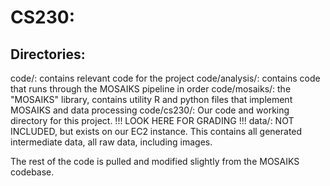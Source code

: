 # CS230:

## Directories:
code/: contains relevant code for the project
code/analysis/: contains code that runs through the MOSAIKS pipeline in order
code/mosaiks/: the "MOSAIKS" library, contains utility R and python files that implement MOSAIKS and data processing
code/cs230/: Our code and working directory for this project. !!! LOOK HERE FOR GRADING !!!
data/: NOT INCLUDED, but exists on our EC2 instance. This contains all generated intermediate data, all raw data, including images.

The rest of the code is pulled and modified slightly from the MOSAIKS codebase.


